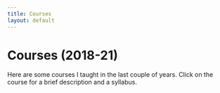 ```yaml
---
title: Courses
layout: default
---
```


# Courses (2018-21)

Here are some courses I taught in the last couple of years. Click on the course for a brief description and a syllabus.

<!--Syntax highlighted code block

# Header 1
## Header 2
### Header 3

`code?```

- Bulleted
- List

1. Numbered
2. List

**Bold** and _Italic_ and `Code` text

[Link](url) and ![Image](src)-->
